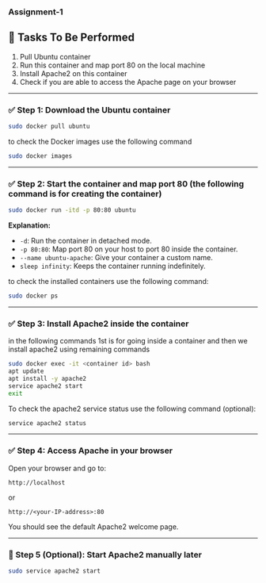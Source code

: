 ### Assignment-1
## 🧪 Tasks To Be Performed

1. Pull Ubuntu container  
2. Run this container and map port 80 on the local machine  
3. Install Apache2 on this container  
4. Check if you are able to access the Apache page on your browser  

---

### ✅ Step 1: Download the Ubuntu container

```bash
sudo docker pull ubuntu
```
to check the Docker images use the following command

```bash
sudo docker images
```
---

### ✅ Step 2: Start the container and map port 80 (the following command is for creating the container)

```bash
sudo docker run -itd -p 80:80 ubuntu
```

**Explanation:**
- `-d`: Run the container in detached mode.
- `-p 80:80`: Map port 80 on your host to port 80 inside the container.
- `--name ubuntu-apache`: Give your container a custom name.
- `sleep infinity`: Keeps the container running indefinitely.

to check the installed containers use the following command:

```bash
sudo docker ps
```
---

### ✅ Step 3: Install Apache2 inside the container

in the following commands 1st is for going inside a container and then we install apache2 using remaining commands

```bash
sudo docker exec -it <container id> bash
apt update
apt install -y apache2
service apache2 start
exit
```
To check the apache2 service status use the following command (optional):

```bash
service apache2 status
```

---

### ✅ Step 4: Access Apache in your browser

Open your browser and go to:

```
http://localhost
```

or

```
http://<your-IP-address>:80
```

You should see the default Apache2 welcome page.

---

### 🔁 Step 5 (Optional): Start Apache2 manually later

```bash
sudo service apache2 start
```
